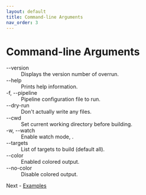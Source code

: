 ```yaml
---
layout: default
title: Command-line Arguments
nav_order: 3
---
```


# Command-line Arguments

<dl>
  <dt>--version</dt>
  <dd>Displays the version number of overrun.</dd>

  <dt>--help</dt>
  <dd>Prints help information.</dd>

  <dt>-f, --pipeline</dt>
  <dd>Pipeline configuration file to run.</dd>

  <dt>--dry-run</dt>
  <dd>Don't actually write any files.</dd>

  <dt>--cwd</dt>
  <dd>Set current working directory before building.</dd>

  <dt>-w, --watch</dt>
  <dd>Enable watch mode, .</dd>

  <dt>--targets</dt>
  <dd>List of targets to build (default all).</dd>

  <dt>--color</dt>
  <dd>Enabled colored output.</dd>

  <dt>--no-color</dt>
  <dd>Disable colored output.</dd>
</dl>

Next - [Examples](./examples.html)
